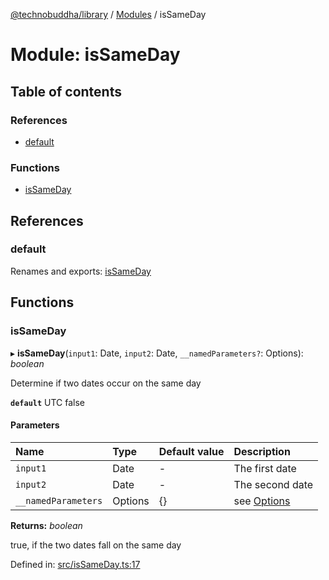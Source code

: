 [@technobuddha/library](../../README.md) / [Modules](../Modules.md) / isSameDay

# Module: isSameDay

## Table of contents

### References

- [default](issameday.md#default)

### Functions

- [isSameDay](issameday.md#issameday)

## References

### default

Renames and exports: [isSameDay](issameday.md#issameday)

## Functions

### isSameDay

▸ **isSameDay**(`input1`: Date, `input2`: Date, `__namedParameters?`: Options): *boolean*

Determine if two dates occur on the same day

**`default`** UTC false

#### Parameters

| Name | Type | Default value | Description |
| :------ | :------ | :------ | :------ |
| `input1` | Date | - | The first date |
| `input2` | Date | - | The second date |
| `__namedParameters` | Options | {} | see [Options](almostequals.md#options) |

**Returns:** *boolean*

true, if the two dates fall on the same day

Defined in: [src/isSameDay.ts:17](https://github.com/technobuddha/hill.software/blob/65b5e5d/packages/library/src/isSameDay.ts#L17)
